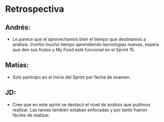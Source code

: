 # Retrospectiva

## Andrés:
* Le parece que el aprovechamos bien el tiempo que destinamos a análisis.  Invirtió mucho tiempo aprendiendo tecnologías nuevas, espera que den sus frutos y My Food esté funcional en el Sprint 15.

## Matías:
* Solo participo en el inicio del Sprint por fecha de examen.

## JD:
* Cree que en este sprint se destacó el nivel de análisis que pudimos realizar. Las tareas también estaban enfocadas y por tanto fueron fáciles de realizar.
